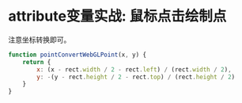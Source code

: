 # attribute变量实战: 鼠标点击绘制点

注意坐标转换即可。

```javascript
function pointConvertWebGLPoint(x, y) {
    return {
        x: (x - rect.width / 2 - rect.left) / (rect.width / 2),
        y: -(y - rect.height / 2 - rect.top) / (rect.height / 2)
    }
}
```